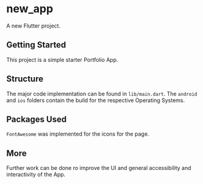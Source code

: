 # new_app

A new Flutter project.

## Getting Started

This project is a simple starter Portfolio App.

## Structure

The major code implementation can be found in `lib/main.dart`. The `android` and `ios` folders contain the build for the respective Operating Systems.

## Packages Used

`FontAwesome` was implemented for the icons for the page.

## More

Further work can be done ro improve the UI and general accessibility and interactivity of the App.


